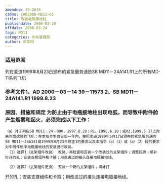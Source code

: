 ```yaml
---
amendno: 39-2839
cadno: CAD2000-MD11-05
title: 改装电瓶接地柱
publishdate: 2000-03-20
effdate: 2000-03-24
tags: MD11
categories: 华东管理局
author: 郭奕柏
---
```


### 适用范围 
列在麦道1999年8月23日颁布的紧急服务通告SB MD11－24A141.R1上的所有MD-11系列飞机

### 参考文件1、AD 2000－03－14 39－11573 2、SB MD11－24A141.R1 1999.8.23 

### 原因、措施和规定     为防止由于电瓶接地柱出现电弧，而导致中附件舱产生烟雾和起火，必须完成以下工作： 
    （a）对于列在SB MD11－24－090，1997.8.28；R1，1998.6.10；或R2,1999.5.17上尚未完成改装的飞机：在本指令生效日后一年内，按照麦道1999年5月17日颁布的紧急服务通告SB MD11－24A141或1999年8月23日修正1的要求以及本指令（a）（1）或（a）（2）段的要求对中附件舱中电瓶接地线的安装进行改装。 
     （1）选择1（支架组件改装） 改装、再检查和安装一个改装过的支架组件；调整铭牌；填补打开的孔；安装支撑组件和卡箍；用改进过的接头连接电瓶接地线。 

     （2）选择2（支架组件更换） 安装一个新的支架组件；填补打
       
开的孔；安装支撑组件和卡箍；用改进过的接头连接电瓶接地线。
